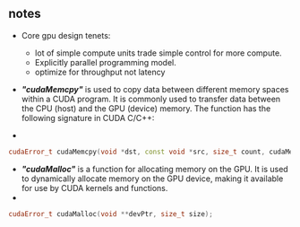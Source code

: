 ## notes

- Core gpu design tenets:
  - lot of simple compute units trade simple control for more compute.
  - Explicitly parallel programming model.
  - optimize for throughput not latency

- ***"cudaMemcpy"*** is used to copy data between different memory spaces within a CUDA program. It is commonly used to transfer data between the CPU (host) and the GPU (device) memory. The function has the following signature in CUDA C/C++:
-
```cpp
cudaError_t cudaMemcpy(void *dst, const void *src, size_t count, cudaMemcpyKind kind);
```


- ***"cudaMalloc"*** is a function for allocating memory on the GPU. It is used to dynamically allocate memory on the GPU device, making it available for use by CUDA kernels and functions.
-
```cpp
cudaError_t cudaMalloc(void **devPtr, size_t size);
```